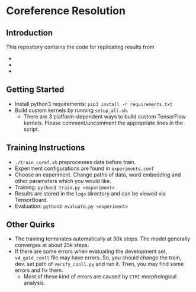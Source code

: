 # Coreference Resolution

## Introduction
This repository contains the code for replicating results from

* 
* 
* 

## Getting Started

* Install python3 requirements: `pip3 install -r requirements.txt`
* Build custom kernels by running `setup_all.sh`.
  * There are 3 platform-dependent ways to build custom TensorFlow kernels. Please comment/uncomment the appropriate lines in the script.


## Training Instructions
* `./train_coref.sh` preprocesses data before train.
* Experiment configurations are found in `experiments.conf`
* Choose an experiment. Change paths of data, word embedding and other parameters which you would like.
* Training: `python3 train.py <experiment>`
* Results are stored in the `logs` directory and can be viewed via TensorBoard.
* Evaluation: `python3 evaluate.py <experiment>`


## Other Quirks
* The training terminates automatically at 30k steps. The model generally converges at about 25k steps.
* If there are some errors when evaluating the development set, `v4_gold_conll` file may have errors. So, you should change the train, dev. set path of `verify_conll.py` and run it. Then, you may find some errors and fix them. 
  * Most of these kind of errors are caused by `ETRI` morphological analysis.

